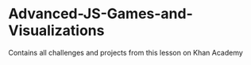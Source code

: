 # Advanced-JS-Games-and-Visualizations
Contains all challenges and projects from this lesson on Khan Academy
